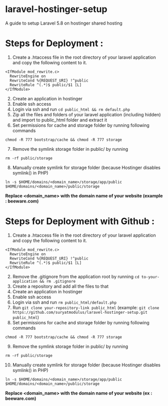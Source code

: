 # laravel-hostinger-setup
A guide to setup Laravel 5.8 on hostinger shared hosting


# Steps for Deployment :

1. Create a .htaccess file in the root directory of your laravel application and copy the following content to it.
```
<IfModule mod_rewrite.c>
  RewriteEngine on
  RewriteCond %{REQUEST_URI} !^public
  RewriteRule ^(.*)$ public/$1 [L]
</IfModule>
```
2. Create an application in hostinger
3. Enable ssh access
4. Login via ssh and run `cd public_html && rm default.php`
5. Zip all the files and folders of your laravel application (including hidden) and import to public_html folder and extract it
6. Set permissions for cache and storage folder by running following commands
```
chmod -R 777 bootstrap/cache && chmod -R 777 storage
````
7. Remove the symlink storage folder in public/ by running
```
rm -rf public/storage
```
8. Manually create symlink for storage folder (because Hostinger disables symlink() in PHP)
```
ln -s $HOME/domains/<domain_name>/storage/app/public $HOME/domains/<domain_name>/public/storage
```
**Replace <domain_name> with the domain name of your website (example : beeware.com)**  

# Steps for Deployment with Github :

1. Create a .htaccess file in the root directory of your laravel application and copy the following content to it.
```
<IfModule mod_rewrite.c>
  RewriteEngine on
  RewriteCond %{REQUEST_URI} !^public
  RewriteRule ^(.*)$ public/$1 [L]
</IfModule>
```
2. Remove the .gitignore from the application root by running
`cd to-your-application && rm .gitignore`
3. Create a repository and add all the files to that
4. Create an application in hostinger
5. Enable ssh access
6. Login via ssh and run `rm public_html/default.php`
7. Run `git clone your-repository-link public_html` (example: `git clone https://github.com/suryatmodulus/laravel-hostinger-setup.git public_html`)
8. Set permissions for cache and storage folder by running following commands
```
chmod -R 777 bootstrap/cache && chmod -R 777 storage
````
9. Remove the symlink storage folder in public/ by running
```
rm -rf public/storage
```
10. Manually create symlink for storage folder (because Hostinger disables symlink() in PHP)
```
ln -s $HOME/domains/<domain_name>/storage/app/public $HOME/domains/<domain_name>/public/storage
```
**Replace <domain_name> with the domain name of your website (ex : beeware.com)**

